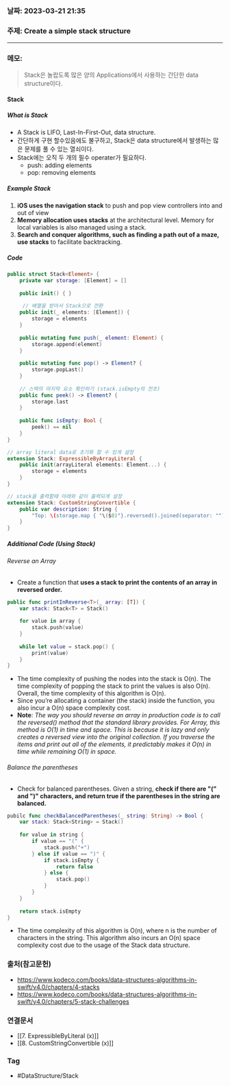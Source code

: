 ### 날짜: 2023-03-21 21:35

### 주제: Create a simple stack structure
---
### 메모: 
> Stack은 놀랍도록 많은 양의 Applications에서 사용하는 간단한 data structure이다. 
#### Stack 
##### What is Stack 
- A Stack is LIFO, Last-In-First-Out, data structure.
- 간단하게 구현 할수있음에도 불구하고, Stack은 data structure에서 발생하는 많은 문제를 풀 수 있는 열쇠이다. 
- Stack에는 오직 두 개의 필수 operater가 필요하다. 
	- push: adding elements 
	- pop: removing elements
##### Example Stack
1. **iOS uses the navigation stack** to push and pop view controllers into and out of view
2. **Memory allocation uses stacks** at the architectural level. Memory for local variables is also managed using a stack.
 3. **Search and conquer algorithms, such as finding a path out of a maze, use stacks** to facilitate backtracking.
##### Code
~~~ swift 
public struct Stack<Element> { 
	private var storage: [Element] = []
	
	public init() { }
	
	 // 배열을 받아서 Stack으로 전환
	public init(_ elements: [Element]) {
		storage = elements
	}
	    
	public mutating func push(_ element: Element) { 
		storage.append(element)
	}
	
	public mutating func pop() -> Element? { 
		storage.popLast()
	}
	
	// 스택의 마지막 요소 확인하기 (stack.isEmpty의 전초)
	public func peek() -> Element? { 
		storage.last
	} 
	
	public func isEmpty: Bool { 
		peek() == nil 
	}
}

// array literal data로 초기화 할 수 있게 설정
extension Stack: ExpressibleByArrayLiteral { 
	public init(arrayLiteral elements: Element...) { 
		storage = elements
	}
}

// stack을 출력할때 아래와 같이 출력되게 설정
extension Stack: CustomStringConvertible { 
	public var description: String { 
		"Top: \(storage.map { "\($0)"}.reversed().joined(separator: "")) : Bottom"
	}
}
~~~
##### Additional Code (Using Stack)
###### Reverse an Array
 - Create a function that **uses a stack to print the contents of an array in reversed order.**
 ~~~ swift 
 public func printInReverse<T>(_ array: [T]) { 
	 var stack: Stack<T> = Stack()
	 
	 for value in array { 
		 stack.push(value)
	 }
	 
	 while let value = stack.pop() { 
		 print(value)
	 }
 }
 ~~~
 - The time complexity of pushing the nodes into the stack is O(n). The time complexity of popping the stack to print the values is also O(n). Overall, the time complexity of this algorithm is O(n).
 - Since you’re allocating a container (the stack) inside the function, you also incur a O(n) space complexity cost.
 - **Note**: *The way you should reverse an array in production code is to call the reversed() method that the standard library provides. For Array, this method is O(1) in time and space. This is because it is lazy and only creates a reversed view into the original collection. If you traverse the items and print out all of the elements, it predictably makes it O(n) in time while remaining O(1) in space.*
###### Balance the parentheses
- Check for balanced parentheses. Given a string, **check if there are "(" and ")" characters, and return true if the parentheses in the string are balanced.**
~~~ swift 
pubilc func checkBalancedParentheses(_ string: String) -> Bool { 
	var stack: Stack<String> = Stack()
	
	for value in string { 
		if value == "(" { 
			stack.push("+")
		} else if value == ")" { 
			if stack.isEmpty { 
				return false
			} else { 
				stack.pop()
			}
		}
	}
	
	return stack.isEmpty
}
~~~
 - The time complexity of this algorithm is O(n), where n is the number of characters in the string. This algorithm also incurs an O(n) space complexity cost due to the usage of the Stack data structure.
### 출처(참고문헌) 
- https://www.kodeco.com/books/data-structures-algorithms-in-swift/v4.0/chapters/4-stacks
- https://www.kodeco.com/books/data-structures-algorithms-in-swift/v4.0/chapters/5-stack-challenges

### 연결문서 
- [[7. ExpressibleBy<Type>Literal (x)]]
- [[8. CustomStringConvertible (x)]]
### Tag
- #DataStructure/Stack